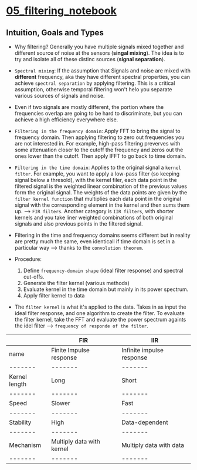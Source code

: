 # [05_filtering_notebook]()

## Intuition, Goals and Types

- Why filtering? Generally you have multiple signals mixed together and different source of noise at the sensors (**singal mixing**). The idea is to try and isolate all of these distinc sources (**signal separation**).

- `Spectral mixing`: If the assumption that Signals and noise are mixed with **different** frequency, aka they have different spectral properties, you can achieve `spectral separation` by applying filtering. This is a critical assumption, otherwise temporal filtering won't helo you separate various sources of signals and noise. 

- Even if two signals are mostly different, the portion where the frequencies overlap are going to be hard to discriminate, but you can achieve a high efficiency everywhere else.

- `Filtering in the frequency domain`: Apply FFT to bring the signal to frequency domain. Then applying filtering to zero out frequencies you are not interested in. For example, high-pass filtering preverves with some attenuation closer to the cutoff the frequency and zeros out the ones lower than the cutoff. Then apply IFFT to go back to time domain.

- `Filtering in the time domain`: Applies to the original signal a `kernel filter`. For example, you want to apply a low-pass filter (so keeping signal below a thresold), with the kernel filer, each data point in the filtered signal is the weighted linear combination of the previous values form the original signal. The weights of the data points are given by the `filter kernel function` that multiplies each data point in the original signal with the corresponding element in the kernel and then sums them up. --> `FIR filters`. Another category is `IIR filters`, with shorter kernels and you take liner weighted combinations of both original signals and also previous points in the filtered signal. 

- Filtering in the time and frequency domains seems different but in reality are pretty much the same, even identicall if time domain is set in a particular way --> thanks to the `convolution theorem`.

- Procedure:
    1) Define `frequency-domain shape` (ideal filter response) and spectral cut-offs.
    2) Generate the filter kernel (various methods)
    3) Evaluate kernel in the time domain but mainly in its power spectrum.
    4) Apply filter kernel to data

- The `filter kernel` is what it's applied to the data. Takes in as input the ideal filter response, and one algorithm to create the filter. To evaluate the filter kernel, take the FFT and evaluate the power spectrum againts the idel filter --> `frequency of responde of the filter`.


|       | FIR   | IIR
|-------|-------|-------|
| name  | Finite Impulse response | Infinite impulse response |
|-------|-------|-------|
| Kernel length | Long | Short |
|-------|-------|-------|
| Speed | Slower | Fast |
|-------|-------|-------|
| Stability | High | Data-dependent |
|-------|-------|-------|
| Mechanism | Multiply data with kernel | Multiply data with data|
|-------|-------|-------|
